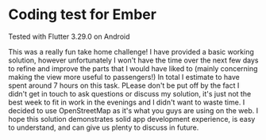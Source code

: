 # Coding test for Ember

Tested with Flutter 3.29.0 on Android

This was a really fun take home challenge! I have provided a basic working solution, however unfortunately I won't have the time over the next few days to refine and improve the parts that I would have liked to (mainly concerning making the view more useful to passengers!) In total I estimate to have spent around 7 hours on this task. PLease don't be put off by the fact I didn't get in touch to ask questions or discuss my solution, it's just not the best week to fit in work in the evenings and I didn't want to waste time. I decided to use OpenStreetMap as it's what you guys are using on the web. I hope this solution demonstrates solid app development experience, is easy to understand, and can give us plenty to discuss in future.


